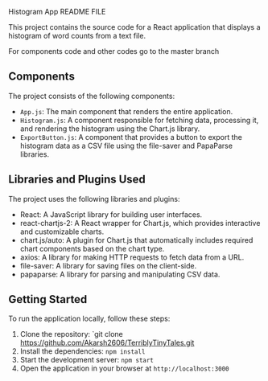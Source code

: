 
Histogram App README FILE

This project contains the source code for a React application that displays a histogram of word counts from a text file.

For components code and other codes go to the master branch

## Components

The project consists of the following components:

- `App.js`: The main component that renders the entire application.
- `Histogram.js`: A component responsible for fetching data, processing it, and rendering the histogram using the Chart.js library.
- `ExportButton.js`: A component that provides a button to export the histogram data as a CSV file using the file-saver and PapaParse libraries.

## Libraries and Plugins Used

The project uses the following libraries and plugins:

- React: A JavaScript library for building user interfaces.
- react-chartjs-2: A React wrapper for Chart.js, which provides interactive and customizable charts.
- chart.js/auto: A plugin for Chart.js that automatically includes required chart components based on the chart type.
- axios: A library for making HTTP requests to fetch data from a URL.
- file-saver: A library for saving files on the client-side.
- papaparse: A library for parsing and manipulating CSV data.

## Getting Started

To run the application locally, follow these steps:

1. Clone the repository: `git clone https://github.com/Akarsh2606/TerriblyTinyTales.git
2. Install the dependencies: `npm install`
3. Start the development server: `npm start`
4. Open the application in your browser at `http://localhost:3000`
